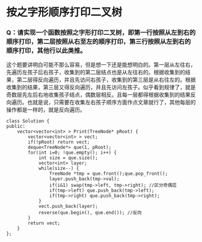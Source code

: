 # 按之字形顺序打印二叉树

### Q：请实现一个函数按照之字形打印二叉树，即第一行按照从左到右的顺序打印，第二层按照从右至左的顺序打印，第三行按照从左到右的顺序打印，其他行以此类推。

这个题要讲明白可能不那么容易，但是想一下还是能想明白的。第一层从左往右，先遍历左孩子后右孩子，收集到的第二层结点也是从左往右的。根据收集到的结果，第二层得反向遍历，并且先访问右孩子，收集到的第三层是从右往左的。根据收集到的结果，第三层又得反向遍历，并且先访问左孩子。似乎看到规律了，就是奇数层先左后右地收集孩子结点，偶数层相反。且每一层都得根据收集到的结果反向遍历。也就是说，只需要在收集左右孩子顺序方面作点文章就行了，其他每层的操作都是一样的，就是反向遍历。



```
class Solution {
public:
    vector<vector<int> > Print(TreeNode* pRoot) {
        vector<vector<int> > vect;
        if(!pRoot) return vect;
        deque<TreeNode*> que(1, pRoot);
        for(int i=0; !que.empty(); i++) {
            int size = que.size();
            vector<int> layer;
            while(size--) {
                TreeNode *tmp = que.front();que.pop_front();
                layer.push_back(tmp->val);
                if(i&1) swap(tmp->left, tmp->right); //区分奇偶层
                if(tmp->left) que.push_back(tmp->left);
                if(tmp->right) que.push_back(tmp->right);
            }
            vect.push_back(layer);
            reverse(que.begin(), que.end()); //反向
        }
        return vect;
    }
};
```